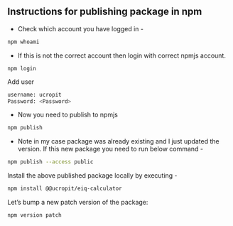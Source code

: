 ## Instructions for publishing package in npm
* Check which account you have logged in -
```sh
npm whoami
```
* If this is not the correct account then login with correct npmjs account.
``` 
npm login
```
Add user
```sh
username: ucropit
Password: <Password>
```
* Now you need to publish to npmjs

```sh
npm publish
```
* Note in my case package was already existing and I just updated the version. If this new package you need to run below command -

```sh
npm publish --access public
```

Install the above published package locally by executing -
```sh
npm install @@ucropit/eiq-calculator
```

Let’s bump a new patch version of the package:
```sh
npm version patch
```